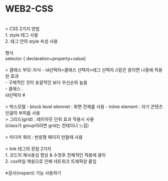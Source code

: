 # WEB2-CSS
<br>
> CSS 2가지 방법<br>
1. style 태그 사용<br>
2. 태그 안의 style 속성 사용<br>
<br>
형식<br>
selector { declaration=property+value}<br>
<br>
> 클래스 부모-자식
- id선택자>클래스 선택자>태그 선택자  //같은 층이면 나중에 적용된 효과<br>
- 구체적인 것이 포괄적인 보다 우선순위 높음<br>
- 클래스 .<br> id선택자 #<br>
<br>
> 박스모델
- block level elemnet : 화면 전체를 사용
- inline element : 자기 콘텐츠 만큼의 부피를 사용
<br>
> 그리드(grid) : 레이아웃 단위 효과 적용시 사용<br>
(class가 group이라면 grid는 컨테이너 느낌)<br>
<br>
> 미디어 쿼리 : 반응형 페이지 만들때 사용<br>
<br>
> link 태그의 장점 2가지<br>
1. 코드의 재사용성 향상 & 수정후 전체적인 적용에 용이<br>
2. css파일 캐슁으로 인해 네트워크 트래픽양 줄임<br>
<br>
※검사(inspect) 기능 사용하기
